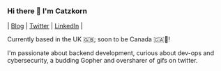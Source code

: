 ### Hi there 👋 I'm Catzkorn 
| [Blog](https://catzkorn.dev) | [Twitter](https://twitter.com/catzkorn) | [LinkedIn](https://linkedin.com/in/catzkorn) |

Currently based in the UK 🇬🇧; soon to be Canada 🇨🇦🍁! 

I'm passionate about backend development, curious about dev-ops and cybersecurity, a budding Gopher and oversharer of gifs on twitter.















